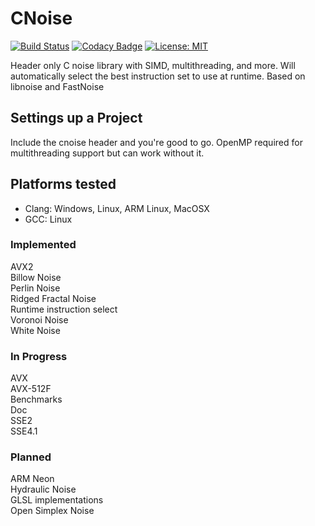 # CNoise

[![Build Status](https://travis-ci.org/Zalrioth/cnoise.svg?branch=master)](https://travis-ci.org/Zalrioth/cnoise)
[![Codacy Badge](https://api.codacy.com/project/badge/Grade/cec66d7aa0304d15ade4ac7b8a0aff95)](https://www.codacy.com/manual/Zalrioth/cnoise?utm_source=github.com&amp;utm_medium=referral&amp;utm_content=Zalrioth/cnoise&amp;utm_campaign=Badge_Grade)
[![License: MIT](https://img.shields.io/badge/License-MIT-yellow.svg)](https://opensource.org/licenses/MIT)

Header only C noise library with SIMD, multithreading, and more. Will automatically select the best instruction set to use at runtime. Based on libnoise and FastNoise<br/>

## Settings up a Project

Include the cnoise header and you're good to go. OpenMP required for multithreading support but can work without it.<br/>

## Platforms tested

- Clang: Windows, Linux, ARM Linux, MacOSX<br/>
- GCC: Linux<br/>

### Implemented

AVX2<br/>
Billow Noise<br/>
Perlin Noise<br/>
Ridged Fractal Noise<br/>
Runtime instruction select<br/>
Voronoi Noise<br/>
White Noise<br/>

### In Progress

AVX<br/>
AVX-512F<br/>
Benchmarks<br/>
Doc<br/>
SSE2<br/>
SSE4.1<br/>

### Planned

ARM Neon<br/>
Hydraulic Noise<br/>
GLSL implementations<br/>
Open Simplex Noise<br/>
